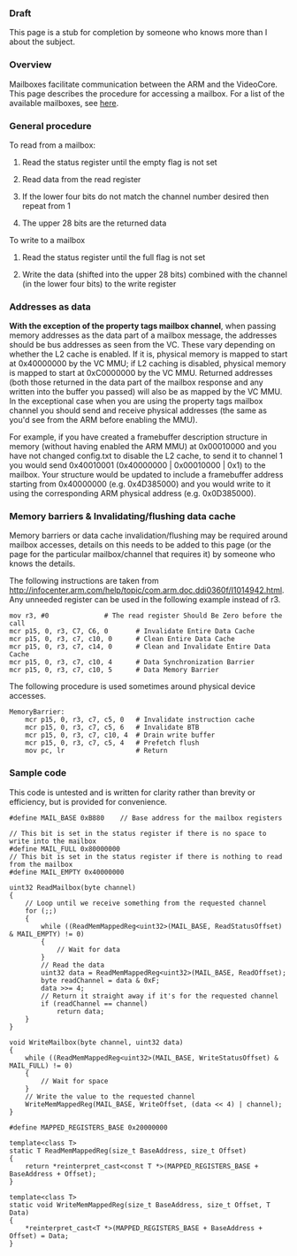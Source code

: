 ### Draft
This page is a stub for completion by someone who knows more than I about the subject.

### Overview
Mailboxes facilitate communication between the ARM and the VideoCore. This page describes the procedure for accessing a mailbox. For a list of the available mailboxes, see [here](Mailboxes).

### General procedure
To read from a mailbox:

1. Read the status register until the empty flag is not set

1. Read data from the read register

1. If the lower four bits do not match the channel number desired then repeat from 1

1. The upper 28 bits are the returned data

To write to a mailbox

1. Read the status register until the full flag is not set

1. Write the data (shifted into the upper 28 bits) combined with the channel (in the lower four bits) to the write register

### Addresses as data
**With the exception of the property tags mailbox channel**, when passing memory addresses as the data part of a mailbox message, the addresses should be bus addresses as seen from the VC. These vary depending on whether the L2 cache is enabled. If it is, physical memory is mapped to start at 0x40000000 by the VC MMU; if L2 caching is disabled, physical memory is mapped to start at 0xC0000000 by the VC MMU. Returned addresses (both those returned in the data part of the mailbox response and any written into the buffer you passed) will also be as mapped by the VC MMU. In the exceptional case when you are using the property tags mailbox channel you should send and receive physical addresses (the same as you'd see from the ARM before enabling the MMU).

For example, if you have created a framebuffer description structure in memory (without having enabled the ARM MMU) at 0x00010000 and you have not changed config.txt to disable the L2 cache, to send it to channel 1 you would send 0x40010001 (0x40000000 | 0x00010000 | 0x1) to the mailbox. Your structure would be updated to include a framebuffer address starting from 0x40000000 (e.g. 0x4D385000) and you would write to it using the corresponding ARM physical address (e.g. 0x0D385000).

### Memory barriers & Invalidating/flushing data cache
Memory barriers or data cache invalidation/flushing may be required around mailbox accesses, details on this needs to be added to this page (or the page for the particular mailbox/channel that requires it) by someone who knows the details.

The following instructions are taken from http://infocenter.arm.com/help/topic/com.arm.doc.ddi0360f/I1014942.html. Any unneeded register can be used in the following example instead of r3.

	mov r3, #0				# The read register Should Be Zero before the call
	mcr p15, 0, r3, C7, C6, 0		# Invalidate Entire Data Cache
	mcr p15, 0, r3, c7, c10, 0		# Clean Entire Data Cache
	mcr p15, 0, r3, c7, c14, 0		# Clean and Invalidate Entire Data Cache
	mcr p15, 0, r3, c7, c10, 4		# Data Synchronization Barrier
	mcr p15, 0, r3, c7, c10, 5		# Data Memory Barrier

The following procedure is used sometimes around physical device accesses.

	MemoryBarrier:
		mcr p15, 0, r3, c7, c5, 0	# Invalidate instruction cache
		mcr p15, 0, r3, c7, c5, 6	# Invalidate BTB
		mcr p15, 0, r3, c7, c10, 4	# Drain write buffer
		mcr p15, 0, r3, c7, c5, 4	# Prefetch flush
		mov pc, lr					# Return

### Sample code
This code is untested and is written for clarity rather than brevity or efficiency, but is provided for convenience.

	#define MAIL_BASE 0xB880	// Base address for the mailbox registers
	
	// This bit is set in the status register if there is no space to write into the mailbox
	#define MAIL_FULL 0x80000000
	// This bit is set in the status register if there is nothing to read from the mailbox
	#define MAIL_EMPTY 0x40000000
	
	uint32 ReadMailbox(byte channel)
	{
		// Loop until we receive something from the requested channel
		for (;;)
		{
			while ((ReadMemMappedReg<uint32>(MAIL_BASE, ReadStatusOffset) & MAIL_EMPTY) != 0)
			{
				// Wait for data
			}
			// Read the data
			uint32 data = ReadMemMappedReg<uint32>(MAIL_BASE, ReadOffset);
			byte readChannel = data & 0xF;
			data >>= 4;
			// Return it straight away if it's for the requested channel
			if (readChannel == channel)
				return data;
		}
	}

	void WriteMailbox(byte channel, uint32 data)
	{
		while ((ReadMemMappedReg<uint32>(MAIL_BASE, WriteStatusOffset) & MAIL_FULL) != 0)
		{
			// Wait for space
		}
		// Write the value to the requested channel
		WriteMemMappedReg(MAIL_BASE, WriteOffset, (data << 4) | channel);
	}
	
	#define MAPPED_REGISTERS_BASE 0x20000000
	
	template<class T>
	static T ReadMemMappedReg(size_t BaseAddress, size_t Offset)
	{
		return *reinterpret_cast<const T *>(MAPPED_REGISTERS_BASE + BaseAddress + Offset);
	}
	
	template<class T>
	static void WriteMemMappedReg(size_t BaseAddress, size_t Offset, T Data)
	{
		*reinterpret_cast<T *>(MAPPED_REGISTERS_BASE + BaseAddress + Offset) = Data;
	}
